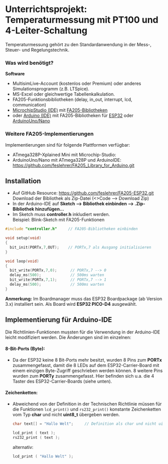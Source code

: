 # Unterrichtsprojekt: Temperaturmessung mit PT100 und 4-Leiter-Schaltung
Temperaturmessung gehört zu den Standardanwendung in der Mess-, Steuer- und Regelungstechnik. 
### **Was wird benötigt?**
**Software**
+ MultisimLive-Account (kostenlos oder Premium) oder anderes Simulationsprogramm (z.B. LTSpice).
+ MS-Excel oder gleichwertige Tabellenkalkulation.
+ FA205-Funktionsbibliotheken (delay, in_out, interrupt, lcd, communication)
+ <a href ="https://www.microchip.com/en-us/tools-resources/develop/microchip-studio">MicrochipStudio (IDE)</a>
 mit <a href ="https://github.com/feslehrer/FA205.git">FA205-Bibliotheken</a>
+ oder <a href="https://www.arduino.cc/en/software/?_gl=1*sbuq35*_up*MQ..*_ga*MjU4NDg3MTE4LjE3NTg3NDcyOTA.*_ga_NEXN8H46L5*czE3NTg3NDcyOTAkbzEkZzAkdDE3NTg3NDcyOTAkajYwJGwwJGgxNDgzNTc4MjM2#ide">Arduino (IDE)</a>
mit FA205-Bibliotheken für <a href="https://github.com/feslehrer/FA205-ESP32.git">ESP32</a>
oder <a href="https://github.com/feslehrer/FA205_Library_for_Arduino.git">ArduinoUno/Nano</a>
### Weitere FA205-Implementierungen
Implementierungen sind für folgende Plattformen verfügbar: 
+ ATmega328P-Xplained Mini mit Microchip-Studio: 
+ ArduinoUno/Nano mit ATmega328P und ArduinoIDE: https://github.com/feslehrer/FA205_Library_for_Arduino.git

## Installation
+ Auf GitHub Resource: https://github.com/feslehrer/FA205-ESP32.git
<br>Download der Bibliothek als Zip-Datei (<>Code --> Download Zip)
+ In der Arduino-IDE auf **Sketch --> Bibliothek einbinden --> .Zip-Bibliothek hinzufügen...**
+ Im Sketch muss **controller.h** inkludiert werden.
<br>Beispiel: Blink-Sketch mit FA205-Funktionen
```c
#include "controller.h"     // FA205-Bibliotheken einbinden

void setup(void)
{
  bit_init(PORTx,7,OUT);    // PORTx,7 als Ausgang initialisieren
}

void loop(void)
{
  bit_write(PORTx,7,0);      // PORTx,7 --> 0
  delay_ms(500);             // 500ms warten
  bit_write(PORTx,7,1);      // PORTx,7 --> 1
  delay_ms(500);             // 500ms warten
}
```
**Anmerkung:** Im Boardmanager muss das ESP32 Boardpackage (ab Version 3.x) installiert sein. Als Board wird **ESP32 PICO-D4** ausgewählt.
## Implementierung für Arduino-IDE
Die Richtlinien-Funktionen mussten für die Verwendung in der Arduino-IDE leicht modifiziert werden. Die Änderungen sind im einzelnen:
#### 8-Bit-Ports (Byte): 
+ Da der ESP32 keine 8 Bit-Ports mehr besitzt, wurden 8 Pins zum **PORTx** zusammengefasst, damit die 8 LEDs auf dem ESP32-Carrier-Board mit einem einzigen Byte-Zugriff geschrieben werden können. 8 weitere Pins wurden zum **PORTy** zusammengefasst. Hier befinden sich u.a. die 4 Taster des ESP32-Carrier-Boards (siehe unten).
#### Zeichenketten: 
+ Abweichend von der Definition in der Technischen Richtlinie müssen für die Funktionen `lcd_print()` und `rs232_print()` konstante Zeichenketten vom Typ **char** und nicht **uint8_t** übergeben werden.
  ```c
  char text[] = "Hallo Welt";     // Definition als char und nicht uint8_t
  
  lcd_print ( text );
  rs232_print ( text );
  ```
  alternativ:
  ```c
  lcd_print ( "Hallo Welt" );
  ```
